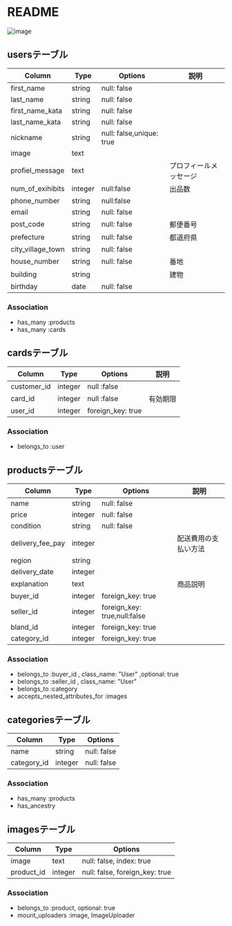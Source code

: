 # README
![image](https://user-images.githubusercontent.com/55571607/69129059-feb62480-0af0-11ea-928a-8b65efeb2cf9.png)
## usersテーブル
|Column|Type|Options|説明|
|------|----|-------|----|
|first_name|string|null: false||
|last_name|string|null: false||
|first_name_kata|string|null: false||
|last_name_kata|string|null: false||
|nickname|string|null: false,unique: true||
|image|text|||
|profiel_message|text||プロフィールメッセージ|
|num_of_exihibits|integer|null:false|出品数|
|phone_number|string|null:false||
|email|string|null: false||
|post_code|string|null: false|郵便番号|
|prefecture|string|null: false|都道府県|
|city_village_town|string|null: false||
|house_number|string|null: false|番地|
|building|string||建物|
|birthday|date|null: false||

### Association
- has_many :products
- has_many :cards


## cardsテーブル
|Column|Type|Options|説明|
|------|----|-------|----|
|customer_id|integer|null :false||
|card_id|integer|null :false|有効期限|
|user_id|integer|foreign_key: true||

### Association
- belongs_to :user

## productsテーブル
|Column|Type|Options|説明|
|------|----|-------|----|
|name|string|null: false||
|price|integer|null: false||
|condition|string|null: false||
|delivery_fee_pay|integer||配送費用の支払い方法|
|region|string|||
|delivery_date|integer|||
|explanation|text||商品説明|
|buyer_id|integer|foreign_key: true||
|seller_id|integer|foreign_key: true,null:false||
|bland_id|integer|foreign_key: true||
|category_id|integer|foreign_key: true||

### Association
- belongs_to :buyer_id , class_name: "User" ,optional: true
- belongs_to :seller_id , class_name: "User"
- belongs_to :category
- accepts_nested_attributes_for :images

## categoriesテーブル
|Column|Type|Options|
|------|----|-------|
|name|string|null: false|
|category_id|integer|null: false|

### Association
- has_many :products
- has_ancestry

## imagesテーブル
|Column|Type|Options|
|------|----|-------|
|image|text|null: false, index: true|
|product_id|integer|null: false, foreign_key: true|

### Association
- belongs_to :product, optional: true
- mount_uploaders :image, ImageUploader

